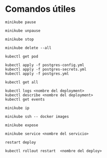 # Comandos útiles
```
minikube pause
```
```
minikube unpause
```

```
minikube stop
```

```
minikube delete --all
```

```
kubectl get pod

kubectl apply -f postgres-config.yml
kubectl apply -f postgres-secrets.yml
kubectl apply -f postgres.yml
```

```
kubectl get all

kubectl logs <nombre del deployment>
kubectl describe <nombre del deployment>
kubectl get events
```

```
minikube ip 

minikube ssh -- docker images
```


```
minikube expose

minikube service <nombre del servicio>
```

```
restart deploy

kubectl rollout restart  <nombre del deploy>
```

